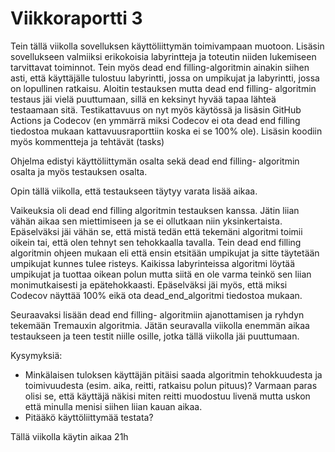 # Viikkoraportti 3

Tein tällä viikolla sovelluksen käyttöliittymän toimivampaan muotoon. Lisäsin sovellukseen valmiiksi erikokoisia labyrintteja ja toteutin niiden
lukemiseen tarvittavat toiminnot. Tein myös dead end filling-algoritmin ainakin siihen asti, että käyttäjälle tulostuu labyrintti, jossa on umpikujat ja labyrintti, jossa on lopullinen ratkaisu.
Aloitin testauksen mutta dead end filling- algoritmin testaus jäi vielä puuttumaan, sillä en keksinyt hyvää tapaa lähteä testaamaan sitä. Testikattavuus on nyt myös käytössä
ja lisäsin GitHub Actions ja Codecov (en ymmärrä miksi Codecov ei ota dead end filling tiedostoa mukaan kattavuusraporttiin koska ei se 100% ole). Lisäsin koodiin myös kommentteja ja tehtävät (tasks)

Ohjelma edistyi käyttöliittymän osalta sekä dead end filling- algoritmin osalta ja myös testauksen osalta.

Opin tällä viikolla, että testaukseen täytyy varata lisää aikaa. 

Vaikeuksia oli dead end filling algoritmin testauksen kanssa. Jätin liian vähän aikaa sen miettimiseen ja se ei ollutkaan niin yksinkertaista. Epäselväksi jäi
vähän se, että mistä tedän että tekemäni algoritmi toimii oikein tai, että olen tehnyt sen tehokkaalla tavalla. Tein dead end filling algoritmin ohjeen
mukaan eli että ensin etsitään umpikujat ja sitte täytetään umpikujat kunnes tulee risteys. Kaikissa labyrinteissa algoritmi löytää umpikujat ja tuottaa oikean polun mutta
siitä en ole varma teinkö sen liian monimutkaisesti ja epätehokkaasti. Epäselväksi jäi myös, että miksi Codecov näyttää 100% eikä ota dead_end_algoritmi tiedostoa mukaan.

Seuraavaksi lisään dead end filling- algoritmiin ajanottamisen ja ryhdyn tekemään Tremauxin algoritmia. Jätän seuravalla viikolla enemmän aikaa testaukseen ja teen testit
niille osille, jotka tällä viikolla jäi puuttumaan.

Kysymyksiä:
- Minkälaisen tuloksen käyttäjän pitäisi saada algoritmin tehokkuudesta ja toimivuudesta (esim. aika, reitti, ratkaisu polun pituus)? Varmaan paras olisi se, että
käyttäjä näkisi miten reitti muodostuu livenä mutta uskon että minulla menisi siihen liian kauan aikaa. 
- Pitääkö käyttöliittymää testata?

Tällä viikolla käytin aikaa 21h
